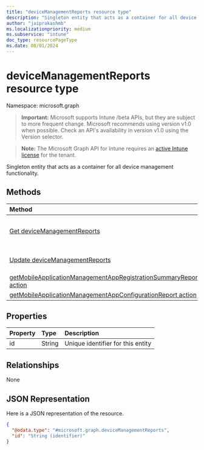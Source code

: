 ```yaml
---
title: "deviceManagementReports resource type"
description: "Singleton entity that acts as a container for all device management functionality."
author: "jaiprakashmb"
ms.localizationpriority: medium
ms.subservice: "intune"
doc_type: resourcePageType
ms.date: 08/01/2024
---
```


# deviceManagementReports resource type

Namespace: microsoft.graph

> **Important:** Microsoft supports Intune /beta APIs, but they are subject to more frequent change. Microsoft recommends using version v1.0 when possible. Check an API's availability in version v1.0 using the Version selector.

> **Note:** The Microsoft Graph API for Intune requires an [active Intune license](https://go.microsoft.com/fwlink/?linkid=839381) for the tenant.

Singleton entity that acts as a container for all device management functionality.

## Methods
|Method|Return Type|Description|
|:---|:---|:---|
|[Get deviceManagementReports](../api/intune-mam-devicemanagementreports-get.md)|[deviceManagementReports](../resources/intune-mam-devicemanagementreports.md)|Read properties and relationships of the [deviceManagementReports](../resources/intune-mam-devicemanagementreports.md) object.|
|[Update deviceManagementReports](../api/intune-mam-devicemanagementreports-update.md)|[deviceManagementReports](../resources/intune-mam-devicemanagementreports.md)|Update the properties of a [deviceManagementReports](../resources/intune-mam-devicemanagementreports.md) object.|
|[getMobileApplicationManagementAppRegistrationSummaryReport action](../api/intune-mam-devicemanagementreports-getmobileapplicationmanagementappregistrationsummaryreport.md)|Stream||
|[getMobileApplicationManagementAppConfigurationReport action](../api/intune-mam-devicemanagementreports-getmobileapplicationmanagementappconfigurationreport.md)|Stream||

## Properties
|Property|Type|Description|
|:---|:---|:---|
|id|String|Unique identifier for this entity|

## Relationships
None

## JSON Representation
Here is a JSON representation of the resource.
<!-- {
  "blockType": "resource",
  "keyProperty": "id",
  "@odata.type": "microsoft.graph.deviceManagementReports"
}
-->
``` json
{
  "@odata.type": "#microsoft.graph.deviceManagementReports",
  "id": "String (identifier)"
}
```